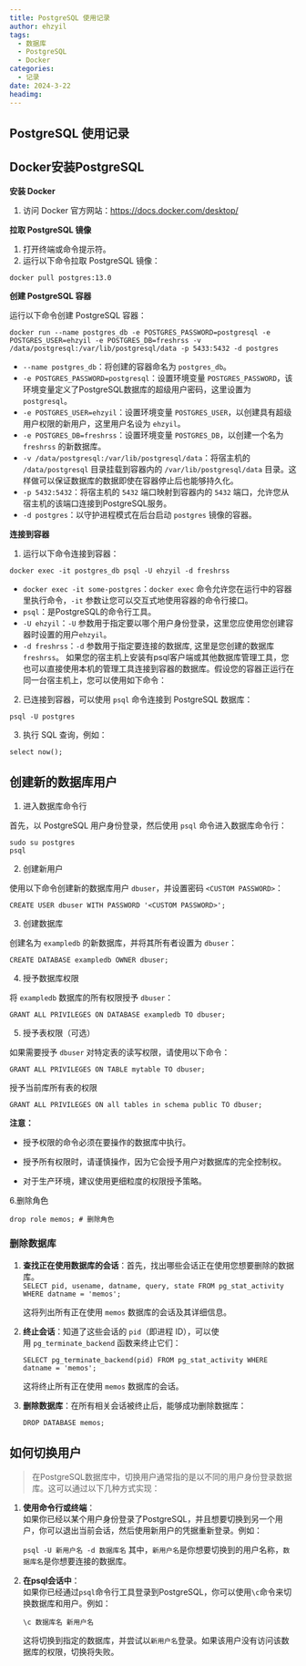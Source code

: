 ```yaml
---
title: PostgreSQL 使用记录
author: ehzyil
tags:
  - 数据库
  - PostgreSQL
  - Docker
categories:
  - 记录
date: 2024-3-22
headimg:
---
```


## PostgreSQL 使用记录

## Docker安装PostgreSQL 

**安装 Docker**

1. 访问 Docker 官方网站：https://docs.docker.com/desktop/

**拉取 PostgreSQL 镜像**

1. 打开终端或命令提示符。
2. 运行以下命令拉取 PostgreSQL 镜像：

```
docker pull postgres:13.0
```

**创建 PostgreSQL 容器**

运行以下命令创建 PostgreSQL 容器：

```
docker run --name postgres_db -e POSTGRES_PASSWORD=postgresql -e POSTGRES_USER=ehzyil -e POSTGRES_DB=freshrss -v /data/postgresql:/var/lib/postgresql/data -p 5433:5432 -d postgres
```

- `--name postgres_db`：将创建的容器命名为 `postgres_db`。
- `-e POSTGRES_PASSWORD=postgresql`：设置环境变量 `POSTGRES_PASSWORD`，该环境变量定义了PostgreSQL数据库的超级用户密码，这里设置为 `postgresql`。
- `-e POSTGRES_USER=ehzyil`：设置环境变量 `POSTGRES_USER`，以创建具有超级用户权限的新用户，这里用户名设为 `ehzyil`。
- `-e POSTGRES_DB=freshrss`：设置环境变量 `POSTGRES_DB`，以创建一个名为 `freshrss` 的新数据库。
- `-v /data/postgresql:/var/lib/postgresql/data`：将宿主机的 `/data/postgresql` 目录挂载到容器内的 `/var/lib/postgresql/data` 目录。这样做可以保证数据库的数据即使在容器停止后也能够持久化。
- `-p 5432:5432`：将宿主机的 `5432` 端口映射到容器内的 `5432` 端口，允许您从宿主机的该端口连接到PostgreSQL服务。
- `-d postgres`：以守护进程模式在后台启动 `postgres` 镜像的容器。 

**连接到容器**

1. 运行以下命令连接到容器：

```
docker exec -it postgres_db psql -U ehzyil -d freshrss
```

- `docker exec -it some-postgres`：`docker exec` 命令允许您在运行中的容器里执行命令，`-it` 参数让您可以交互式地使用容器的命令行接口。
- `psql`：是PostgreSQL的命令行工具。
- `-U ehzyil`：`-U` 参数用于指定要以哪个用户身份登录，这里您应使用您创建容器时设置的用户`ehzyil`。
- `-d freshrss`：`-d` 参数用于指定要连接的数据库, 这里是您创建的数据库`freshrss`。 如果您的宿主机上安装有psql客户端或其他数据库管理工具，您也可以直接使用本机的管理工具连接到容器的数据库。假设您的容器正运行在同一台宿主机上，您可以使用如下命令：

2. 已连接到容器，可以使用 `psql` 命令连接到 PostgreSQL 数据库：

```
psql -U postgres
```

3. 执行 SQL 查询，例如：

```
select now();
```





## 创建新的数据库用户

1. 进入数据库命令行

首先，以 PostgreSQL 用户身份登录，然后使用 `psql` 命令进入数据库命令行：

```
sudo su postgres
psql
```

2. 创建新用户

使用以下命令创建新的数据库用户 `dbuser`，并设置密码 `<CUSTOM PASSWORD>`：

```
CREATE USER dbuser WITH PASSWORD '<CUSTOM PASSWORD>';
```

3. 创建数据库

创建名为 `exampledb` 的新数据库，并将其所有者设置为 `dbuser`：

```
CREATE DATABASE exampledb OWNER dbuser;
```

4. 授予数据库权限

将 `exampledb` 数据库的所有权限授予 `dbuser`：

```
GRANT ALL PRIVILEGES ON DATABASE exampledb TO dbuser;
```


5. 授予表权限（可选）

如果需要授予 `dbuser` 对特定表的读写权限，请使用以下命令：

```
GRANT ALL PRIVILEGES ON TABLE mytable TO dbuser;
```
授予当前库所有表的权限
```
GRANT ALL PRIVILEGES ON all tables in schema public TO dbuser;
```
**注意：**

- 授予权限的命令必须在要操作的数据库中执行。

- 授予所有权限时，请谨慎操作，因为它会授予用户对数据库的完全控制权。

- 对于生产环境，建议使用更细粒度的权限授予策略。

  

6.删除角色

```
drop role memos; # 删除角色
```


### 删除数据库


1. **查找正在使用数据库的会话**：首先，找出哪些会话正在使用您想要删除的数据库。    
    `SELECT pid, usename, datname, query, state FROM pg_stat_activity WHERE datname = 'memos';`
    
    这将列出所有正在使用 `memos` 数据库的会话及其详细信息。
    
2. **终止会话**：知道了这些会话的 `pid`（即进程 ID），可以使用 `pg_terminate_backend` 函数来终止它们：
    
    `SELECT pg_terminate_backend(pid) FROM pg_stat_activity WHERE datname = 'memos';`
    
    这将终止所有正在使用 `memos` 数据库的会话。
    
3. **删除数据库**：在所有相关会话被终止后，能够成功删除数据库：
    
    `DROP DATABASE memos;`

## 如何切换用户

> 在PostgreSQL数据库中，切换用户通常指的是以不同的用户身份登录数据库。这可以通过以下几种方式实现：


1. **使用命令行或终端**：  
    如果你已经以某个用户身份登录了PostgreSQL，并且想要切换到另一个用户，你可以退出当前会话，然后使用新用户的凭据重新登录。例如：
    
    `psql -U 新用户名 -d 数据库名`
    其中，`新用户名`是你想要切换到的用户名称，`数据库名`是你想要连接的数据库。
2. **在psql会话中**：  
    如果你已经通过`psql`命令行工具登录到PostgreSQL，你可以使用`\c`命令来切换数据库和用户。例如：
    
    `\c 数据库名 新用户名`
    
    这将切换到指定的数据库，并尝试以`新用户名`登录。如果该用户没有访问该数据库的权限，切换将失败。
